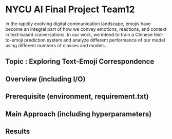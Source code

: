 # NYCU AI Final Project Team12 
In the rapidly evolving digital communication landscape, emojis have become an integral part of how we convey emotions, reactions, and context in text-based conversations. In our work, we intend to train a Chinese text-to-emoji prediction system and analyze different performance of our model using different numbers of classes and models.
## Topic : Exploring Text-Emoji Correspondence
## Overview (including I/O)
## Prerequisite (environment, requirement.txt)
## Main Approach (including hyperparameters)
## Results
